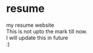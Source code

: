 # resume
 my resume website<br>
This is not upto the mark till now.<br>
I will update this in future<br> :)
